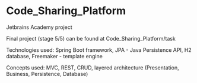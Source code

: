 # Code_Sharing_Platform
Jetbrains Academy project


Final project (stage 5/5) can be found at Code_Sharing_Platform/task

Technologies used:
Spring Boot framework,
JPA - Java Persistence API,
H2 database,
Freemaker - template engine

Concepts used:
MVC,
REST, 
CRUD,
layered architecture (Presentation, Business, Persistence, Database)


